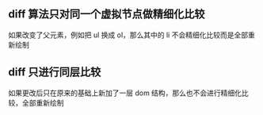 ## diff 算法只对同一个虚拟节点做精细化比较

如果改变了父元素，例如把 ul 换成 ol，那么其中的 li 不会精细化比较而是全部重新绘制

## diff 只进行同层比较

如果更改后只在原来的基础上新加了一层 dom 结构，那么也不会进行精细化比较，全部重新绘制

